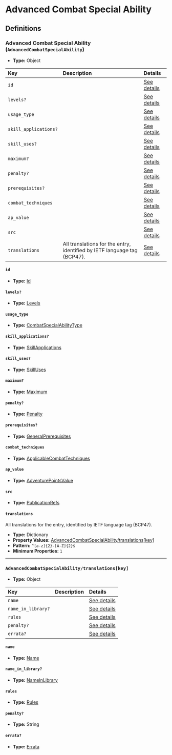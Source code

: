 # Advanced Combat Special Ability

## Definitions

### <a name="AdvancedCombatSpecialAbility"></a> Advanced Combat Special Ability (`AdvancedCombatSpecialAbility`)

- **Type:** Object

Key | Description | Details
:-- | :-- | :--
`id` |  | <a href="#AdvancedCombatSpecialAbility/id">See details</a>
`levels?` |  | <a href="#AdvancedCombatSpecialAbility/levels">See details</a>
`usage_type` |  | <a href="#AdvancedCombatSpecialAbility/usage_type">See details</a>
`skill_applications?` |  | <a href="#AdvancedCombatSpecialAbility/skill_applications">See details</a>
`skill_uses?` |  | <a href="#AdvancedCombatSpecialAbility/skill_uses">See details</a>
`maximum?` |  | <a href="#AdvancedCombatSpecialAbility/maximum">See details</a>
`penalty?` |  | <a href="#AdvancedCombatSpecialAbility/penalty">See details</a>
`prerequisites?` |  | <a href="#AdvancedCombatSpecialAbility/prerequisites">See details</a>
`combat_techniques` |  | <a href="#AdvancedCombatSpecialAbility/combat_techniques">See details</a>
`ap_value` |  | <a href="#AdvancedCombatSpecialAbility/ap_value">See details</a>
`src` |  | <a href="#AdvancedCombatSpecialAbility/src">See details</a>
`translations` | All translations for the entry, identified by IETF language tag (BCP47). | <a href="#AdvancedCombatSpecialAbility/translations">See details</a>

#### <a name="AdvancedCombatSpecialAbility/id"></a> `id`

- **Type:** <a href="../_Activatable.md#Id">Id</a>

#### <a name="AdvancedCombatSpecialAbility/levels"></a> `levels?`

- **Type:** <a href="../_Activatable.md#Levels">Levels</a>

#### <a name="AdvancedCombatSpecialAbility/usage_type"></a> `usage_type`

- **Type:** <a href="../_Activatable.md#CombatSpecialAbilityType">CombatSpecialAbilityType</a>

#### <a name="AdvancedCombatSpecialAbility/skill_applications"></a> `skill_applications?`

- **Type:** <a href="../_Activatable.md#SkillApplications">SkillApplications</a>

#### <a name="AdvancedCombatSpecialAbility/skill_uses"></a> `skill_uses?`

- **Type:** <a href="../_Activatable.md#SkillUses">SkillUses</a>

#### <a name="AdvancedCombatSpecialAbility/maximum"></a> `maximum?`

- **Type:** <a href="../_Activatable.md#Maximum">Maximum</a>

#### <a name="AdvancedCombatSpecialAbility/penalty"></a> `penalty?`

- **Type:** <a href="../_Activatable.md#Penalty">Penalty</a>

#### <a name="AdvancedCombatSpecialAbility/prerequisites"></a> `prerequisites?`

- **Type:** <a href="../_Prerequisite.md#GeneralPrerequisites">GeneralPrerequisites</a>

#### <a name="AdvancedCombatSpecialAbility/combat_techniques"></a> `combat_techniques`

- **Type:** <a href="../_Activatable.md#ApplicableCombatTechniques">ApplicableCombatTechniques</a>

#### <a name="AdvancedCombatSpecialAbility/ap_value"></a> `ap_value`

- **Type:** <a href="../_Activatable.md#AdventurePointsValue">AdventurePointsValue</a>

#### <a name="AdvancedCombatSpecialAbility/src"></a> `src`

- **Type:** <a href="../source/_PublicationRef.md#PublicationRefs">PublicationRefs</a>

#### <a name="AdvancedCombatSpecialAbility/translations"></a> `translations`

All translations for the entry, identified by IETF language tag (BCP47).

- **Type:** Dictionary
- **Property Values:** <a href="#AdvancedCombatSpecialAbility/translations[key]">AdvancedCombatSpecialAbility/translations[key]</a>
- **Pattern:** `^[a-z]{2}-[A-Z]{2}$`
- **Minimum Properties:** `1`

---

### <a name="AdvancedCombatSpecialAbility/translations[key]"></a> `AdvancedCombatSpecialAbility/translations[key]`

- **Type:** Object

Key | Description | Details
:-- | :-- | :--
`name` |  | <a href="#AdvancedCombatSpecialAbility/translations[key]/name">See details</a>
`name_in_library?` |  | <a href="#AdvancedCombatSpecialAbility/translations[key]/name_in_library">See details</a>
`rules` |  | <a href="#AdvancedCombatSpecialAbility/translations[key]/rules">See details</a>
`penalty?` |  | <a href="#AdvancedCombatSpecialAbility/translations[key]/penalty">See details</a>
`errata?` |  | <a href="#AdvancedCombatSpecialAbility/translations[key]/errata">See details</a>

#### <a name="AdvancedCombatSpecialAbility/translations[key]/name"></a> `name`

- **Type:** <a href="../_Activatable.md#Name">Name</a>

#### <a name="AdvancedCombatSpecialAbility/translations[key]/name_in_library"></a> `name_in_library?`

- **Type:** <a href="../_Activatable.md#NameInLibrary">NameInLibrary</a>

#### <a name="AdvancedCombatSpecialAbility/translations[key]/rules"></a> `rules`

- **Type:** <a href="../_Activatable.md#Rules">Rules</a>

#### <a name="AdvancedCombatSpecialAbility/translations[key]/penalty"></a> `penalty?`

- **Type:** String

#### <a name="AdvancedCombatSpecialAbility/translations[key]/errata"></a> `errata?`

- **Type:** <a href="../source/_Erratum.md#Errata">Errata</a>
